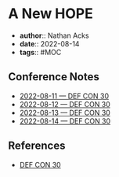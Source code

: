 # A New HOPE

* **author**:: Nathan Acks  
* **date**:: 2022-08-14  
* **tags**:: #MOC

## Conference Notes

* [2022-08-11 — DEF CON 30](../log/2022-08-11-def-con-30.md)
* [2022-08-12 — DEF CON 30](../log/2022-08-12-def-con-30.md)
* [2022-08-13 — DEF CON 30](../log/2022-08-13-def-con-30.md)
* [2022-08-14 — DEF CON 30](../log/2022-08-14-def-con-30.md)

## References

* [DEF CON 30](https://defcon.org/html/defcon-30/dc-30-index.html)
